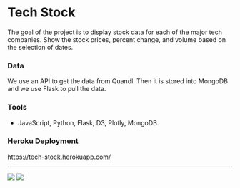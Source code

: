 # Tech Stock
 
The goal of the project is to display stock data for each of the major tech companies. 
Show the stock prices, percent change, and volume based on the selection of dates. 
 
### Data
We use an API to get the data from Quandl. Then it is stored into MongoDB and we use Flask to pull the data. 
 
### Tools
* JavaScript, Python, Flask, D3, Plotly, MongoDB.
 
### Heroku Deployment
https://tech-stock.herokuapp.com/

---
<img src="https://github.com/dmhitt/project2-heroku/blob/main/tech_stock/static/images/image1.png">

<img src="https://github.com/dmhitt/project2-heroku/blob/main/tech_stock/static/images/image2.png">

